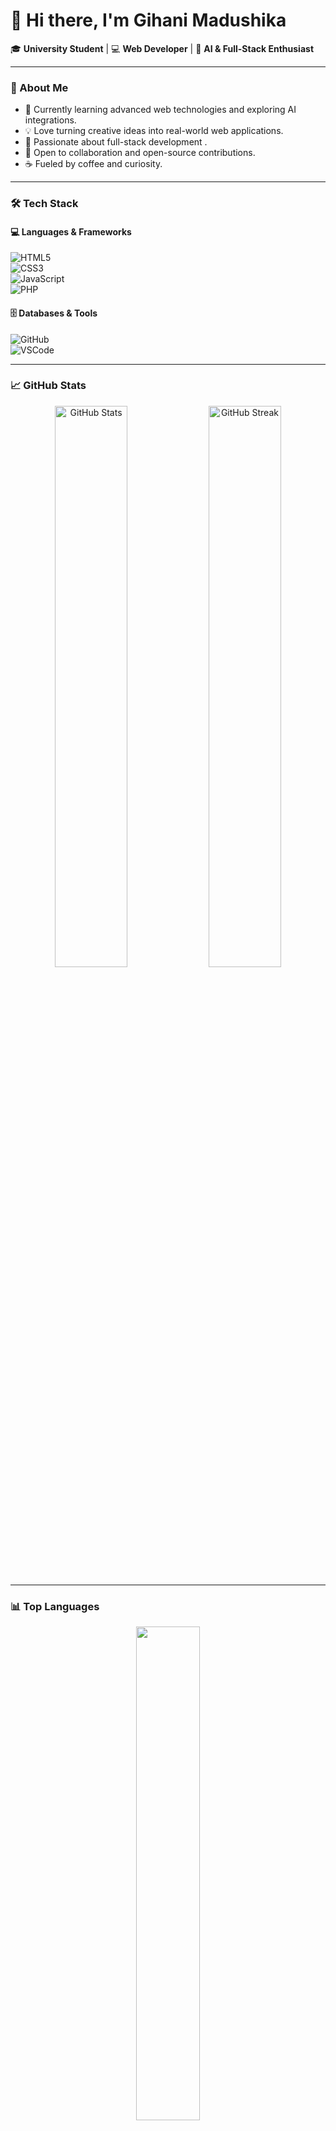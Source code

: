 # 👋 Hi there, I'm Gihani Madushika

🎓 **University Student** | 💻 **Web Developer** | 🤖 **AI & Full-Stack Enthusiast**

---

### 🌟 About Me

- 🌱 Currently learning advanced web technologies and exploring AI integrations.
- 💡 Love turning creative ideas into real-world web applications.
- 🧠 Passionate about full-stack development .
- 🤝 Open to collaboration and open-source contributions.
- ☕ Fueled by coffee and curiosity.

---

### 🛠️ Tech Stack

#### 💻 Languages & Frameworks

![HTML5](https://img.shields.io/badge/-HTML5-E34F26?logo=html5&logoColor=white)  
![CSS3](https://img.shields.io/badge/-CSS3-1572B6?logo=css3&logoColor=white)  
![JavaScript](https://img.shields.io/badge/-JavaScript-F7DF1E?logo=javascript&logoColor=black)  
![PHP](https://img.shields.io/badge/-PHP-777BB4?logo=php&logoColor=white)

#### 🗄️ Databases & Tools

![GitHub](https://img.shields.io/badge/-GitHub-181717?logo=github&logoColor=white)  
![VSCode](https://img.shields.io/badge/-VSCode-007ACC?logo=visual-studio-code&logoColor=white)

---

### 📈 GitHub Stats

<p align="center">
  <img src="https://github-readme-stats.vercel.app/api?username=yourusername&show_icons=true&theme=tokyonight" alt="GitHub Stats" width="48%" />
  <img src="https://github-readme-streak-stats.herokuapp.com/?user=yourusername&theme=tokyonight" alt="GitHub Streak" width="48%" />
</p>

---

### 📊 Top Languages

<p align="center">
  <img src="https://github-readme-stats.vercel.app/api/top-langs/?username=yourusername&layout=compact&theme=tokyonight" width="45%"/>
</p>

---

### 📫 Connect With Me

[![GitHub](https://img.shields.io/badge/GitHub-181717?logo=github&logoColor=white)](https://github.com/AhinsaMadushika)
[![LinkedIn](https://img.shields.io/badge/LinkedIn-0A66C2?logo=linkedin&logoColor=white)](https://linkedin.com/in/yourusername)
[![Email](https://img.shields.io/badge/Email-D14836?logo=gmail&logoColor=white)](mailto:gihanimadushika10@gmail.com)

---

⭐ _“Code, learn, repeat — and make something awesome along the way!”_
